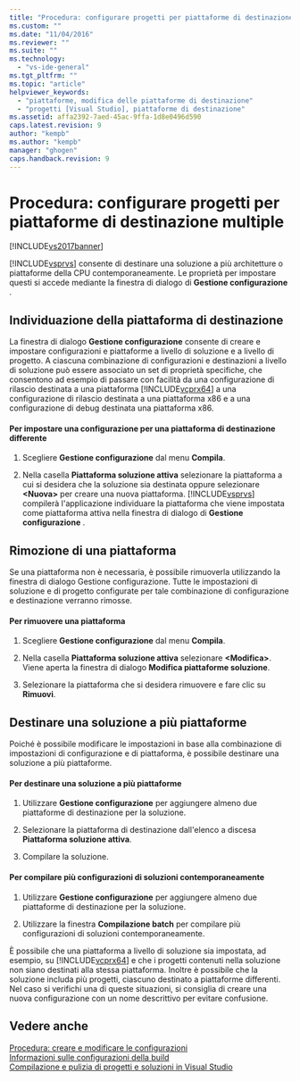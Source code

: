 ```yaml
---
title: "Procedura: configurare progetti per piattaforme di destinazione multiple | Microsoft Docs"
ms.custom: ""
ms.date: "11/04/2016"
ms.reviewer: ""
ms.suite: ""
ms.technology: 
  - "vs-ide-general"
ms.tgt_pltfrm: ""
ms.topic: "article"
helpviewer_keywords: 
  - "piattaforme, modifica delle piattaforme di destinazione"
  - "progetti [Visual Studio], piattaforme di destinazione"
ms.assetid: affa2392-7aed-45ac-9ffa-1d8e0496d590
caps.latest.revision: 9
author: "kempb"
ms.author: "kempb"
manager: "ghogen"
caps.handback.revision: 9
---
```

# Procedura: configurare progetti per piattaforme di destinazione multiple
[!INCLUDE[vs2017banner](../code-quality/includes/vs2017banner.md)]

[!INCLUDE[vsprvs](../code-quality/includes/vsprvs_md.md)] consente di destinare una soluzione a più architetture o piattaforme della CPU contemporaneamente.  Le proprietà per impostare questi si accede mediante la finestra di dialogo di **Gestione configurazione** .  
  
## Individuazione della piattaforma di destinazione  
 La finestra di dialogo **Gestione configurazione** consente di creare e impostare configurazioni e piattaforme a livello di soluzione e a livello di progetto.  A ciascuna combinazione di configurazioni e destinazioni a livello di soluzione può essere associato un set di proprietà specifiche, che consentono ad esempio di passare con facilità da una configurazione di rilascio destinata a una piattaforma [!INCLUDE[vcprx64](../extensibility/internals/includes/vcprx64_md.md)] a una configurazione di rilascio destinata a una piattaforma x86 e a una configurazione di debug destinata una piattaforma x86.  
  
#### Per impostare una configurazione per una piattaforma di destinazione differente  
  
1.  Scegliere **Gestione configurazione** dal menu **Compila**.  
  
2.  Nella casella **Piattaforma soluzione attiva** selezionare la piattaforma a cui si desidera che la soluzione sia destinata oppure selezionare **\<Nuova\>** per creare una nuova piattaforma.  [!INCLUDE[vsprvs](../code-quality/includes/vsprvs_md.md)] compilerà l'applicazione individuare la piattaforma che viene impostata come piattaforma attiva nella finestra di dialogo di **Gestione configurazione** .  
  
## Rimozione di una piattaforma  
 Se una piattaforma non è necessaria, è possibile rimuoverla utilizzando la finestra di dialogo Gestione configurazione.  Tutte le impostazioni di soluzione e di progetto configurate per tale combinazione di configurazione e destinazione verranno rimosse.  
  
#### Per rimuovere una piattaforma  
  
1.  Scegliere **Gestione configurazione** dal menu **Compila**.  
  
2.  Nella casella **Piattaforma soluzione attiva** selezionare **\<Modifica\>**.  Viene aperta la finestra di dialogo **Modifica piattaforme soluzione**.  
  
3.  Selezionare la piattaforma che si desidera rimuovere e fare clic su **Rimuovi**.  
  
## Destinare una soluzione a più piattaforme  
 Poiché è possibile modificare le impostazioni in base alla combinazione di impostazioni di configurazione e di piattaforma, è possibile destinare una soluzione a più piattaforme.  
  
#### Per destinare una soluzione a più piattaforme  
  
1.  Utilizzare **Gestione configurazione** per aggiungere almeno due piattaforme di destinazione per la soluzione.  
  
2.  Selezionare la piattaforma di destinazione dall'elenco a discesa **Piattaforma soluzione attiva**.  
  
3.  Compilare la soluzione.  
  
#### Per compilare più configurazioni di soluzioni contemporaneamente  
  
1.  Utilizzare **Gestione configurazione** per aggiungere almeno due piattaforme di destinazione per la soluzione.  
  
2.  Utilizzare la finestra **Compilazione batch** per compilare più configurazioni di soluzioni contemporaneamente.  
  
 È possibile che una piattaforma a livello di soluzione sia impostata, ad esempio, su [!INCLUDE[vcprx64](../extensibility/internals/includes/vcprx64_md.md)] e che i progetti contenuti nella soluzione non siano destinati alla stessa piattaforma.  Inoltre è possibile che la soluzione includa più progetti, ciascuno destinato a piattaforme differenti.  Nel caso si verifichi una di queste situazioni, si consiglia di creare una nuova configurazione con un nome descrittivo per evitare confusione.  
  
## Vedere anche  
 [Procedura: creare e modificare le configurazioni](../ide/how-to-create-and-edit-configurations.md)   
 [Informazioni sulle configurazioni della build](../ide/understanding-build-configurations.md)   
 [Compilazione e pulizia di progetti e soluzioni in Visual Studio](../ide/building-and-cleaning-projects-and-solutions-in-visual-studio.md)